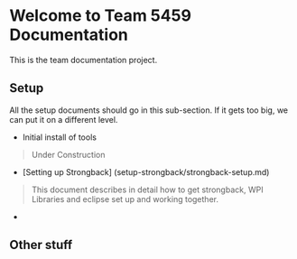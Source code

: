 
# Welcome to Team 5459 Documentation

This is the team documentation project.  

## Setup

All the setup documents should go in this sub-section.  If it gets too big, we can put it on a different level.

* Initial install of tools
 
> Under Construction

* [Setting up  Strongback]
(setup-strongback/strongback-setup.md)

>  This document describes in detail how to get strongback, WPI Libraries and eclipse set up and working together.  

* 

## Other stuff

